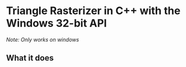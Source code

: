 # Triangle Rasterizer in C++ with the Windows 32-bit API

*Note: Only works on windows*

## What it does
